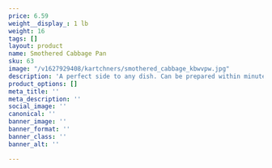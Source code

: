 ```yaml
---
price: 6.59
weight__display_: 1 lb
weight: 16
tags: []
layout: product
name: Smothered Cabbage Pan
sku: 63
image: "/v1627929408/kartchners/smothered_cabbage_kbwvpw.jpg"
description: 'A perfect side to any dish. Can be prepared within minutes once defrosted. '
product_options: []
meta_title: ''
meta_description: ''
social_image: ''
canonical: ''
banner_image: ''
banner_format: ''
banner_class: ''
banner_alt: ''

---
```

